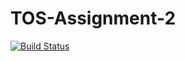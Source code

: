 # TOS-Assignment-2

[![Build Status](https://travis-ci.org/Daniele-B/TOS-Assignment-2.svg?branch=master)](https://travis-ci.org/Daniele-B/TOS-Assignment-2)